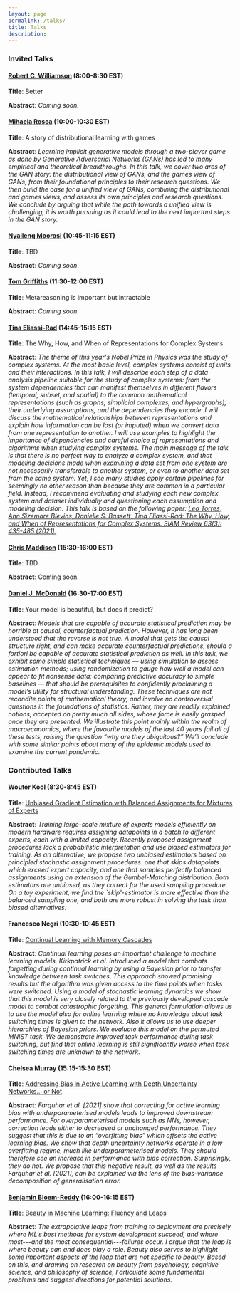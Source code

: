 ```yaml
---
layout: page
permalink: /talks/
title: Talks
description:
---
```


### Invited Talks

#### [Robert C. Williamson](https://uni-tuebingen.de/en/research/core-research/cluster-of-excellence-machine-learning/research/research/cluster-research-groups/professorships/foundations-of-machine-learning-systems/) (8:00-8:30 EST)

**Title**: Better

**Abstract**: *Coming soon.*

#### [Mihaela Rosca](http://elarosca.net/) (10:00-10:30 EST)

**Title**: A story of distributional learning with games

**Abstract**: *Learning implicit generative models through a two-player game as done by Generative Adversarial Networks (GANs) has led to many empirical and theoretical breakthroughs. In this talk, we cover two arcs of the GAN story: the distributional view of GANs, and the games view of GANs, from their foundational principles to their research questions. We then build the case for a unified view of GANs, combining the distributional and games views, and assess its own principles and research questions. We conclude by arguing that while the path towards a unified view is challenging, it is worth pursuing as it could lead to the next important steps in the GAN story.*

#### [Nyalleng Moorosi](https://twitter.com/nunuska?lang=en) (10:45-11:15 EST)

**Title**: TBD

**Abstract**: *Coming soon*.

#### [Tom Griffiths](https://cocosci.princeton.edu/tom/index.php) (11:30-12:00 EST)

**Title**: Metareasoning is important but intractable

**Abstract**: *Coming soon*.

#### [Tina Eliassi-Rad](http://eliassi.org/) (14:45-15:15 EST)

**Title**: The Why, How, and When of Representations for Complex Systems

**Abstract**: *The theme of this year's Nobel Prize in Physics was the study of complex systems. At the most basic level, complex systems consist of units and their interactions. In this talk, I will describe each step of a data analysis pipeline suitable for the study of complex systems: from the system dependencies that can manifest themselves in different flavors (temporal, subset, and spatial) to the common mathematical representations (such as graphs, simplicial complexes, and hypergraphs), their underlying assumptions, and the dependencies they encode. I will discuss the mathematical relationships between representations and explain how information can be lost (or imputed) when we convert data from one representation to another. I will use examples to highlight the importance of dependencies and careful choice of representations and algorithms when studying complex systems. The main message of the talk is that there is no perfect way to analyze a complex system, and that modeling decisions made when examining a data set from one system are not necessarily transferable to another system, or even to another data set from the same system. Yet, I see many studies apply certain pipelines for seemingly no other reason than because they are common in a particular field. Instead, I recommend evaluating and studying each new complex system and dataset individually and questioning each assumption and modeling decision. This talk is based on the following paper: [Leo Torres, Ann Sizemore Blevins, Danielle S. Bassett, Tina Eliassi-Rad: The Why, How, and When of Representations for Complex Systems. SIAM Review 63(3): 435-485 (2021).](https://doi.org/10.1137/20M1355896)*

#### [Chris Maddison](http://www.cs.toronto.edu/~cmaddis/) (15:30-16:00 EST)

**Title**: TBD

**Abstract**: Coming soon.


#### [Daniel J. McDonald](https://dajmcdon.github.io/) (16:30-17:00 EST)

**Title**: Your model is beautiful, but does it predict?

**Abstract**: *Models that are capable of accurate statistical prediction may be horrible at causal, counterfactual prediction. However, it has long been understood that the reverse is not true. A model that gets the causal structure right, and can make accurate counterfactual predictions, should a fortiori be capable of accurate statistical prediction as well. In this talk, we exhibit some simple statistical techniques — using simulation to assess estimation methods; using randomization to gauge how well a model can appear to fit nonsense data; comparing predictive accuracy to simple baselines — that should be prerequisites to confidently proclaiming a model’s utility for structural understanding. These techniques are not recondite points of mathematical theory, and involve no controversial questions in the foundations of statistics. Rather, they are readily explained notions, accepted on pretty much all sides, whose force is easily grasped once they are presented. We illustrate this point mainly within the realm of macroeconomics, where the favourite models of the last 40 years fail all of these tests, raising the question “why are they ubiquitous?” We’ll conclude with some similar points about many of the epidemic models used to examine the current pandemic.*



### Contributed Talks

####  Wouter Kool (8:30-8:45 EST)

**Title**: [Unbiased Gradient Estimation with Balanced Assignments for Mixtures of Experts](https://openreview.net/forum?id=Hvfva7l1tcj)

**Abstract**: *Training large-scale mixture of experts models efficiently on modern hardware requires assigning datapoints in a batch to different experts, each with a limited capacity. Recently proposed assignment procedures lack a probabilistic interpretation and use biased estimators for training. As an alternative, we propose two unbiased estimators based on principled stochastic assignment procedures: one that skips datapoints which exceed expert capacity, and one that samples perfectly balanced assignments using an extension of the Gumbel-Matching distribution. Both estimators are unbiased, as they correct for the used sampling procedure. On a toy experiment, we find the `skip'-estimator is more effective than the balanced sampling one, and both are more robust in solving the task than biased alternatives.*

#### Francesco Negri (10:30-10:45 EST)

**Title**: [Continual Learning with Memory Cascades](https://openreview.net/forum?id=E1xIZf0E7qr)

**Abstract**: *Continual learning poses an important challenge to machine learning models. Kirkpatrick et al. introduced a model that combats forgetting during continual learning by using a Bayesian prior to transfer knowledge between task switches. This approach showed promising results but the algorithm was given access to the time points when tasks were switched. Using a model of stochastic learning dynamics we show that this model is very closely related to the previously developed cascade model to combat catastrophic forgetting. This general formulation allows us to use the model also for online learning where no knowledge about task switching times is given to the network. Also it allows us to use deeper hierarchies of Bayesian priors. We evaluate this model on the permuted MNIST task. We demonstrate improved task performance during task switching, but find that online learning is still significantly worse when task switching times are unknown to the network.*


#### Chelsea Murray (15:15-15:30 EST)

**Title**: [Addressing Bias in Active Learning with Depth Uncertainty Networks... or Not](https://openreview.net/forum?id=gVi-oIwRIks)

**Abstract**: *Farquhar et al. [2021] show that correcting for active learning bias with underparameterised models leads to improved downstream performance. For overparameterised models such as NNs, however, correction leads either to decreased or unchanged performance. They suggest that this is due to an “overfitting bias” which offsets the active learning bias. We show that depth uncertainty networks operate in a low overfitting regime, much like underparameterised models. They should therefore see an increase in performance with bias correction. Surprisingly, they do not. We propose that this negative result, as well as the results Farquhar et al. [2021], can be explained via the lens of the bias-variance decomposition of generalisation error.*


#### [Benjamin Bloem-Reddy](https://www.stat.ubc.ca/~benbr/) (16:00-16:15 EST)

**Title**: [Beauty in Machine Learning: Fluency and Leaps](https://openreview.net/forum?id=t_yk349a9Ec)

**Abstract**: *The extrapolative leaps from training to deployment are precisely where ML's best methods for system development succeed, and where most---and the most consequential---failures occur. I argue that the leap is where beauty can and does play a role. Beauty also serves to highlight some important aspects of the leap that are not specific to beauty. Based on this, and drawing on research on beauty from psychology, cognitive science, and philosophy of science, I articulate some fundamental problems and suggest directions for potential solutions.*


